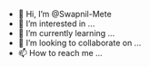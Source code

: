 - 👋 Hi, I’m @Swapnil-Mete
- 👀 I’m interested in ...
- 🌱 I’m currently learning ...
- 💞️ I’m looking to collaborate on ...
- 📫 How to reach me ...

<!---
Swapnil-Mete/Swapnil-Mete is a ✨ special ✨ repository because its `README.md` (this file) appears on your GitHub profile.
You can click the Preview link to take a look at your changes.
--->
